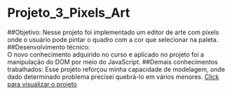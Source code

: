 # Projeto_3_Pixels_Art
##Objetivo: 
Nesse projeto foi implementado um editor de arte com pixels onde o usuário pode pintar o quadro com a cor que selecionar na paleta. 
##Desenvolvimento técnico:  
O novo conhecimento adquirido no curso e aplicado no projeto foi a manipulação do DOM por meio do JavaScript.
##Demais conhecimentos trabalhados: 
Esse projeto reforçou minha capacidade de modelagem, onde dado determinado problema precisei quebrá-lo em vários menores. 
[Click para visualizar o projeto](https://patrickbastosdeveloper.github.io/Projeto_3_Pixels_Art/)
